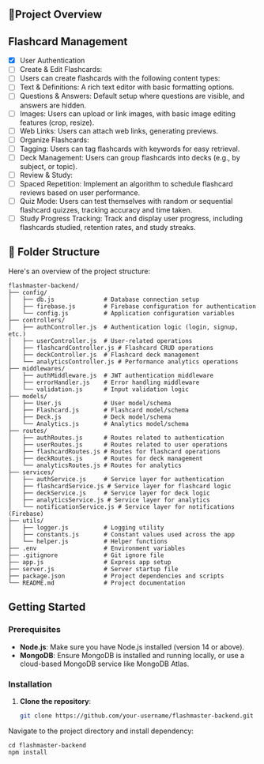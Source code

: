 ## 📝Project Overview

## Flashcard Management
- [x] User Authentication
- [ ] Create & Edit Flashcards:
- [ ] Users can create flashcards with the following content types:
- [ ] Text & Definitions: A rich text editor with basic formatting options.
- [ ] Questions & Answers: Default setup where questions are visible, and answers are hidden.
- [ ] Images: Users can upload or link images, with basic image editing features (crop, resize).
- [ ] Web Links: Users can attach web links, generating previews.
- [ ] Organize Flashcards:
- [ ] Tagging: Users can tag flashcards with keywords for easy retrieval.
- [ ] Deck Management: Users can group flashcards into decks (e.g., by subject, or topic).
- [ ] Review & Study:
- [ ] Spaced Repetition: Implement an algorithm to schedule flashcard reviews based on user performance.
- [ ] Quiz Mode: Users can test themselves with random or sequential flashcard quizzes, tracking accuracy and time taken.
- [ ] Study Progress Tracking: Track and display user progress, including flashcards studied, retention rates, and study streaks.

## 📁 Folder Structure
Here's an overview of the project structure:
```text:
flashmaster-backend/
├── config/
│   ├── db.js              # Database connection setup
│   ├── firebase.js        # Firebase configuration for authentication
│   └── config.js          # Application configuration variables
├── controllers/
│   ├── authController.js  # Authentication logic (login, signup, etc.)
│   ├── userController.js  # User-related operations
│   ├── flashcardController.js # Flashcard CRUD operations
│   ├── deckController.js  # Flashcard deck management
│   └── analyticsController.js # Performance analytics operations
├── middlewares/
│   ├── authMiddleware.js  # JWT authentication middleware
│   ├── errorHandler.js    # Error handling middleware
│   └── validation.js      # Input validation logic
├── models/
│   ├── User.js            # User model/schema
│   ├── Flashcard.js       # Flashcard model/schema
│   ├── Deck.js            # Deck model/schema
│   └── Analytics.js       # Analytics model/schema
├── routes/
│   ├── authRoutes.js      # Routes related to authentication
│   ├── userRoutes.js      # Routes related to user operations
│   ├── flashcardRoutes.js # Routes for flashcard operations
│   ├── deckRoutes.js      # Routes for deck management
│   └── analyticsRoutes.js # Routes for analytics
├── services/
│   ├── authService.js     # Service layer for authentication
│   ├── flashcardService.js # Service layer for flashcard logic
│   ├── deckService.js     # Service layer for deck logic
│   ├── analyticsService.js # Service layer for analytics
│   └── notificationService.js # Service layer for notifications (Firebase)
├── utils/
│   ├── logger.js          # Logging utility
│   ├── constants.js       # Constant values used across the app
│   └── helper.js          # Helper functions
├── .env                   # Environment variables
├── .gitignore             # Git ignore file
├── app.js                 # Express app setup
├── server.js              # Server startup file
├── package.json           # Project dependencies and scripts
└── README.md              # Project documentation
```
## Getting Started

### Prerequisites
- **Node.js**: Make sure you have Node.js installed (version 14 or above).
- **MongoDB**: Ensure MongoDB is installed and running locally, or use a cloud-based MongoDB service like MongoDB Atlas.

### Installation
1. **Clone the repository**:
   ```bash
   git clone https://github.com/your-username/flashmaster-backend.git
   ```
   
Navigate to the project directory and install dependency:
```bash:
cd flashmaster-backend
npm install
```
